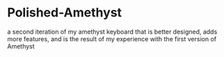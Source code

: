 # Polished-Amethyst
a second iteration of my amethyst keyboard that is better designed, adds more features, and is the result of my experience with the first version of Amethyst

